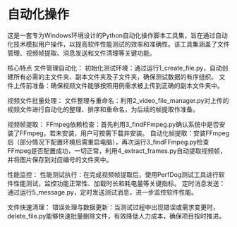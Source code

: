 # 自动化操作
这是一套专为Windows环境设计的Python自动化操作脚本工具集，旨在通过自动化技术模拟用户操作，以提高软件性能测试的效率和准确性。该工具集涵盖了文件管理、视频帧提取、消息发送和文件清理等关键功能。

核心特点
文件管理自动化：
初始化测试环境：通过运行1_create_file.py，自动创建所有必需的主文件夹、副本文件夹及子文件夹，确保测试数据的有序组织。
文件上传前准备：确保视频文件能够按照用例需求被上传到正确的副本文件夹中。

视频文件批量处理：
文件整理与重命名：利用2_video_file_manager.py对上传的视频文件进行自动化的整理、排序和重命名，为后续的帧提取作准备。

视频帧提取：
FFmpeg依赖检查：首先利用3_findFFmpeg.py确认系统中是否安装了FFmpeg，若未安装，用户可按需下载并安装。
自动化帧提取：安装FFmpeg后（部分情况下配置环境后需重启电脑），再次运行3_findFFmpeg.py检查FFmpeg是否配置成功，一切正常，利用4_extract_frames.py自动提取视频帧，并将图片保存到对应编号的文件夹中。

性能监控：
性能测试执行：在完成视频帧提取后，使用PerfDog测试工具进行软件性能测试，监控功能正常性、加载时长和耗电量等关键指标。
定时消息发送：通过运行5_message.py，定时发送测试消息，进一步监控软件性能。

文件快速清理：
错误处理与数据更新：当测试过程中出现错误或需求变更时，delete_file.py能够快速批量删除文件，有效降低人力成本，确保项目按时推进。
